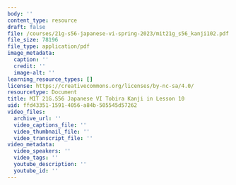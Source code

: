 ```yaml
---
body: ''
content_type: resource
draft: false
file: /courses/21g-s56-japanese-vi-spring-2023/mit21g_s56_kanji102.pdf
file_size: 78196
file_type: application/pdf
image_metadata:
  caption: ''
  credit: ''
  image-alt: ''
learning_resource_types: []
license: https://creativecommons.org/licenses/by-nc-sa/4.0/
resourcetype: Document
title: MIT 21G.S56 Japanese VI Tobira Kanji in Lesson 10
uid: ffd43351-1591-4056-a84b-505545d57262
video_files:
  archive_url: ''
  video_captions_file: ''
  video_thumbnail_file: ''
  video_transcript_file: ''
video_metadata:
  video_speakers: ''
  video_tags: ''
  youtube_description: ''
  youtube_id: ''
---
```

